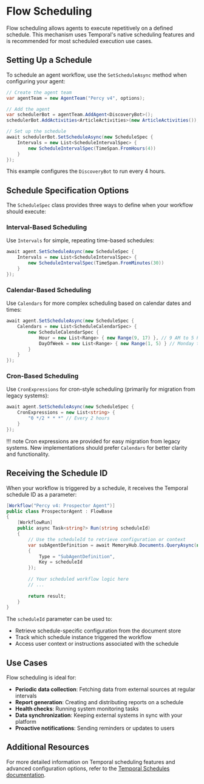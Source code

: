# Flow Scheduling

Flow scheduling allows agents to execute repetitively on a defined schedule. This mechanism uses Temporal's native scheduling features and is recommended for most scheduled execution use cases.

## Setting Up a Schedule

To schedule an agent workflow, use the `SetScheduleAsync` method when configuring your agent:

```csharp
// Create the agent team
var agentTeam = new AgentTeam("Percy v4", options);

// Add the agent
var schedulerBot = agentTeam.AddAgent<DiscoveryBot>();
schedulerBot.AddActivities<ArticleActivities>(new ArticleActivities());

// Set up the schedule
await schedulerBot.SetScheduleAsync(new ScheduleSpec {
    Intervals = new List<ScheduleIntervalSpec> {
        new ScheduleIntervalSpec(TimeSpan.FromHours(4))
    }
});
```

This example configures the `DiscoveryBot` to run every 4 hours.

## Schedule Specification Options

The `ScheduleSpec` class provides three ways to define when your workflow should execute:

### Interval-Based Scheduling

Use `Intervals` for simple, repeating time-based schedules:

```csharp
await agent.SetScheduleAsync(new ScheduleSpec {
    Intervals = new List<ScheduleIntervalSpec> {
        new ScheduleIntervalSpec(TimeSpan.FromMinutes(30))
    }
});
```

### Calendar-Based Scheduling

Use `Calendars` for more complex scheduling based on calendar dates and times:

```csharp
await agent.SetScheduleAsync(new ScheduleSpec {
    Calendars = new List<ScheduleCalendarSpec> {
        new ScheduleCalendarSpec {
            Hour = new List<Range> { new Range(9, 17) }, // 9 AM to 5 PM
            DayOfWeek = new List<Range> { new Range(1, 5) } // Monday to Friday
        }
    }
});
```

### Cron-Based Scheduling

Use `CronExpressions` for cron-style scheduling (primarily for migration from legacy systems):

```csharp
await agent.SetScheduleAsync(new ScheduleSpec {
    CronExpressions = new List<string> {
        "0 */2 * * *" // Every 2 hours
    }
});
```

!!! note
    Cron expressions are provided for easy migration from legacy systems. New implementations should prefer `Calendars` for better clarity and functionality.

## Receiving the Schedule ID

When your workflow is triggered by a schedule, it receives the Temporal schedule ID as a parameter:

```csharp
[Workflow("Percy v4: Prospector Agent")]
public class ProspectorAgent : FlowBase
{
    [WorkflowRun]
    public async Task<string?> Run(string scheduleId)
    {
        // Use the scheduleId to retrieve configuration or context
        var subAgentDefinition = await MemoryHub.Documents.QueryAsync(new DocumentQuery
        {
            Type = "SubAgentDefinition",
            Key = scheduleId
        });
        
        // Your scheduled workflow logic here
        // ...
        
        return result;
    }
}
```

The `scheduleId` parameter can be used to:

- Retrieve schedule-specific configuration from the document store
- Track which schedule instance triggered the workflow
- Access user context or instructions associated with the schedule

## Use Cases

Flow scheduling is ideal for:

- **Periodic data collection**: Fetching data from external sources at regular intervals
- **Report generation**: Creating and distributing reports on a schedule
- **Health checks**: Running system monitoring tasks
- **Data synchronization**: Keeping external systems in sync with your platform
- **Proactive notifications**: Sending reminders or updates to users

## Additional Resources

For more detailed information on Temporal scheduling features and advanced configuration options, refer to the [Temporal Schedules documentation](https://docs.temporal.io/develop/dotnet/schedules).
